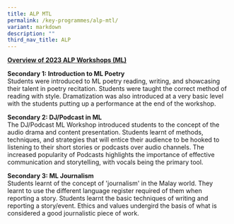 ```yaml
---
title: ALP MTL
permalink: /key-programmes/alp-mtl/
variant: markdown
description: ""
third_nav_title: ALP
---
```

<u>**Overview of 2023 ALP Workshops (ML)**</u>   

**Secondary 1: Introduction to ML Poetry**  
Students were introduced to ML poetry reading, writing, and showcasing their talent in poetry recitation. Students were taught the correct method of reading with style. Dramatization was also introduced at a very basic level with the students putting up a performance at the end of the workshop.  

**Secondary 2: DJ/Podcast in ML**  
The DJ/Podcast ML Workshop introduced students to the concept of the audio drama and content presentation. Students learnt of methods, techniques, and strategies that will entice their audience to be hooked to listening to their short stories or podcasts over audio channels. The increased popularity of Podcasts highlights the importance of effective communication and storytelling, with vocals being the primary tool.  

**Secondary 3: ML Journalism**  
Students learnt of the concept of 'journalism' in the Malay world. They learnt to use the different language register required of them when reporting a story. Students learnt the basic techniques of writing and reporting a story/event. Ethics and values undergird the basis of what is considered a good journalistic piece of work.   
